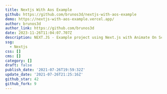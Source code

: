 ```yaml
---
title: Nextjs With Aos Example
github: https://github.com/brunos3d/nextjs-with-aos-example
demo: https://nextjs-with-aos-example.vercel.app/
author: brunos3d
author_link: https://github.com/brunos3d
date: 2023-11-26T11:04:07.707Z
description: NEXT.JS - Example project using Next.js with Animate On Scroll Library.
ssg:
  - Nextjs
css: []
cms: []
category: []
draft: false
publish_date: '2021-07-26T19:59:32Z'
update_date: '2021-07-26T21:25:16Z'
github_star: 42
github_fork: 9
---
```

